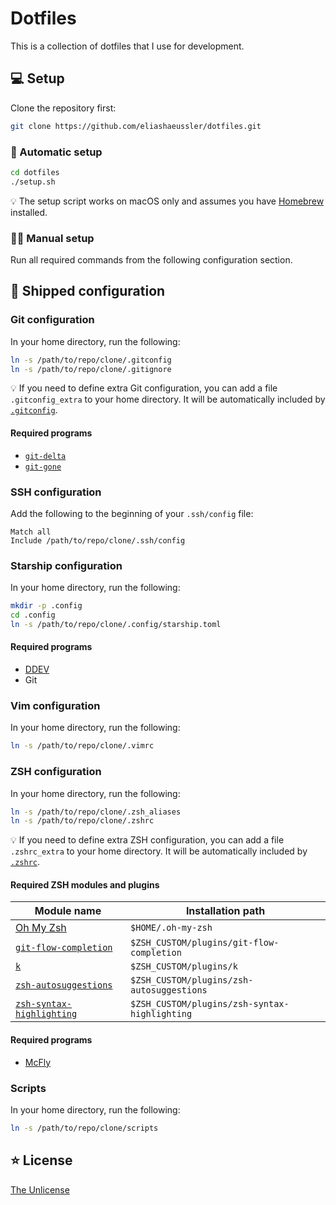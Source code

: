 # Dotfiles

This is a collection of dotfiles that I use for development.

## :computer: Setup

Clone the repository first:

```bash
git clone https://github.com/eliashaeussler/dotfiles.git
```

### :robot: Automatic setup

```bash
cd dotfiles
./setup.sh
```

:bulb: The setup script works on macOS only and assumes you have
[Homebrew](https://brew.sh/) installed.

### :technologist: Manual setup

Run all required commands from the following configuration section.

## :pencil: Shipped configuration

### Git configuration

In your home directory, run the following:

```bash
ln -s /path/to/repo/clone/.gitconfig
ln -s /path/to/repo/clone/.gitignore
```

:bulb: If you need to define extra Git configuration, you can
add a file `.gitconfig_extra` to your home directory. It will
be automatically included by [`.gitconfig`](.gitconfig).

#### Required programs

* [`git-delta`](https://github.com/dandavison/delta)
* [`git-gone`](https://github.com/swsnr/git-gone)

### SSH configuration

Add the following to the beginning of your `.ssh/config` file:

```
Match all
Include /path/to/repo/clone/.ssh/config
```

### Starship configuration

In your home directory, run the following:

```bash
mkdir -p .config
cd .config
ln -s /path/to/repo/clone/.config/starship.toml
```

#### Required programs

* [DDEV](https://github.com/drud/ddev)
* Git

### Vim configuration

In your home directory, run the following:

```bash
ln -s /path/to/repo/clone/.vimrc
```

### ZSH configuration

In your home directory, run the following:

```bash
ln -s /path/to/repo/clone/.zsh_aliases
ln -s /path/to/repo/clone/.zshrc
```

:bulb: If you need to define extra ZSH configuration, you can
add a file `.zshrc_extra` to your home directory. It will
be automatically included by [`.zshrc`](.zshrc).

#### Required ZSH modules and plugins

| Module name | Installation path |
|-------------|-------------------|
| [Oh My Zsh](https://github.com/ohmyzsh/ohmyzsh) | `$HOME/.oh-my-zsh` |
| [`git-flow-completion`](https://github.com/bobthecow/git-flow-completion) | `$ZSH_CUSTOM/plugins/git-flow-completion` |
| [`k`](https://github.com/supercrabtree/k) | `$ZSH_CUSTOM/plugins/k` |
| [`zsh-autosuggestions`](https://github.com/zsh-users/zsh-autosuggestions) | `$ZSH_CUSTOM/plugins/zsh-autosuggestions` |
| [`zsh-syntax-highlighting`](https://github.com/zsh-users/zsh-syntax-highlighting) | `$ZSH_CUSTOM/plugins/zsh-syntax-highlighting` |

#### Required programs

* [McFly](https://github.com/cantino/mcfly)

### Scripts

In your home directory, run the following:

```bash
ln -s /path/to/repo/clone/scripts
```

## :star: License

[The Unlicense](LICENSE)

